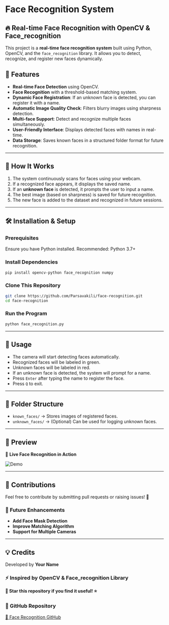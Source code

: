 # Face Recognition System

## 🔥 Real-time Face Recognition with OpenCV & Face_recognition

This project is a **real-time face recognition system** built using Python, OpenCV, and the `face_recognition` library. It allows you to detect, recognize, and register new faces dynamically.

## 🚀 Features
- **Real-time Face Detection** using OpenCV.
- **Face Recognition** with a threshold-based matching system.
- **Dynamic Face Registration**: If an unknown face is detected, you can register it with a name.
- **Automatic Image Quality Check**: Filters blurry images using sharpness detection.
- **Multi-face Support**: Detect and recognize multiple faces simultaneously.
- **User-Friendly Interface**: Displays detected faces with names in real-time.
- **Data Storage**: Saves known faces in a structured folder format for future recognition.

---

## 📌 How It Works
1. The system continuously scans for faces using your webcam.
2. If a recognized face appears, it displays the saved name.
3. If an **unknown face** is detected, it prompts the user to input a name.
4. The best image (based on sharpness) is saved for future recognition.
5. The new face is added to the dataset and recognized in future sessions.

---

## 🛠️ Installation & Setup
### Prerequisites
Ensure you have Python installed. Recommended: Python 3.7+

### Install Dependencies
```bash
pip install opencv-python face_recognition numpy
```

### Clone This Repository
```bash
git clone https://github.com/Parsavakili/face-recognition.git
cd face-recognition
```

### Run the Program
```bash
python face_recognition.py
```

---

## 🎯 Usage
- The camera will start detecting faces automatically.
- Recognized faces will be labeled in green.
- Unknown faces will be labeled in red.
- If an unknown face is detected, the system will prompt for a name.
- Press `Enter` after typing the name to register the face.
- Press `Q` to exit.

---

## 📂 Folder Structure
- `known_faces/` → Stores images of registered faces.
- `unknown_faces/` → (Optional) Can be used for logging unknown faces.

---

## 🎨 Preview
🚀 **Live Face Recognition in Action**

![Demo](https://yourdemoimageurl.com)

---

## 🌟 Contributions
Feel free to contribute by submitting pull requests or raising issues! 🚀

### 🔧 Future Enhancements
- **Add Face Mask Detection**
- **Improve Matching Algorithm**
- **Support for Multiple Cameras**

---

## 💡 Credits
Developed by **Your Name**

### ⚡ Inspired by OpenCV & Face_recognition Library

**📌 Star this repository if you find it useful! ⭐**

### 🔗 GitHub Repository
[🔗 Face Recognition GitHub](https://github.com/Parsavakili/face-recognition)

